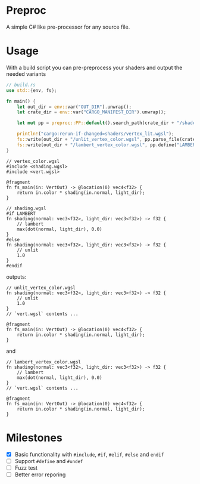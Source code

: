 # Preproc

A simple C# like pre-processor for any source file.

# Usage

With a build script you can pre-preprocess your shaders and output the needed variants

```rust
// build.rs
use std::{env, fs};

fn main() {
    let out_dir = env::var("OUT_DIR").unwrap();
    let crate_dir = env::var("CARGO_MANIFEST_DIR").unwrap();

    let mut pp = preproc::PP::default().search_path(crate_dir + "/shaders/include");

    println!("cargo:rerun-if-changed=shaders/vertex_lit.wgsl");
    fs::write(out_dir + "/unlit_vertex_color.wgsl", pp.parse_file(crate_dir + "/shaders/vertex_color.wgsl"));
    fs::write(out_dir + "/lambert_vertex_color.wgsl", pp.define("LAMBERT").parse_file(crate_dir + "/shaders/vertex_color.wgsl"));
}
```

```wgsl
// vertex_color.wgsl
#include <shading.wgsl>
#include <vert.wgsl>

@fragment
fn fs_main(in: VertOut) -> @location(0) vec4<f32> {
    return in.color * shading(in.normal, light_dir);
}
```


```wgsl
// shading.wgsl
#if LAMBERT
fn shading(normal: vec3<f32>, light_dir: vec3<f32>) -> f32 {
    // lambert
    max(dot(normal, light_dir), 0.0)
}
#else 
fn shading(normal: vec3<f32>, light_dir: vec3<f32>) -> f32 {
    // unlit
    1.0
}
#endif
```

outputs:

```wgsl
// unlit_vertex_color.wgsl
fn shading(normal: vec3<f32>, light_dir: vec3<f32>) -> f32 {
    // unlit
    1.0
}
// `vert.wgsl` contents ...

@fragment
fn fs_main(in: VertOut) -> @location(0) vec4<f32> {
    return in.color * shading(in.normal, light_dir);
}
```
and

```wgsl
// lambert_vertex_color.wgsl
fn shading(normal: vec3<f32>, light_dir: vec3<f32>) -> f32 {
    // lambert
    max(dot(normal, light_dir), 0.0)
}
// `vert.wgsl` contents ...

@fragment
fn fs_main(in: VertOut) -> @location(0) vec4<f32> {
    return in.color * shading(in.normal, light_dir);
}
```

# Milestones

- [x] Basic functionality with `#include`, `#if`, `#elif`, `#else` and `endif`
- [ ] Support `#define` and `#undef`
- [ ] Fuzz test
- [ ] Better error reporing
